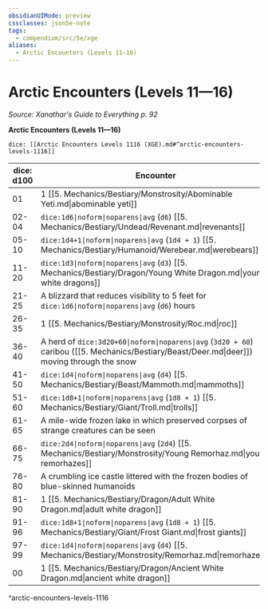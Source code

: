 ```yaml
---
obsidianUIMode: preview
cssclasses: json5e-note
tags:
  - compendium/src/5e/xge
aliases:
  - Arctic Encounters (Levels 11—16)
---
```

# Arctic Encounters (Levels 11—16)
*Source: Xanathar's Guide to Everything p. 92* 

**Arctic Encounters (Levels 11—16)**

`dice: [[Arctic Encounters Levels 1116 (XGE).md#^arctic-encounters-levels-1116]]`

| dice: d100 | Encounter |
|------------|-----------|
| 01 | 1 [[5. Mechanics/Bestiary/Monstrosity/Abominable Yeti.md\|abominable yeti]] |
| 02-04 | `dice:1d6\|noform\|noparens\|avg` (`d6`) [[5. Mechanics/Bestiary/Undead/Revenant.md\|revenants]] |
| 05-10 | `dice:1d4+1\|noform\|noparens\|avg` (`1d4 + 1`) [[5. Mechanics/Bestiary/Humanoid/Werebear.md\|werebears]] |
| 11-20 | `dice:1d3\|noform\|noparens\|avg` (`d3`) [[5. Mechanics/Bestiary/Dragon/Young White Dragon.md\|young white dragons]] |
| 21-25 | A blizzard that reduces visibility to 5 feet for `dice:1d6\|noform\|noparens\|avg` (`d6`) hours |
| 26-35 | 1 [[5. Mechanics/Bestiary/Monstrosity/Roc.md\|roc]] |
| 36-40 | A herd of `dice:3d20+60\|noform\|noparens\|avg` (`3d20 + 60`) caribou ([[5. Mechanics/Bestiary/Beast/Deer.md\|deer]]) moving through the snow |
| 41-50 | `dice:1d4\|noform\|noparens\|avg` (`d4`) [[5. Mechanics/Bestiary/Beast/Mammoth.md\|mammoths]] |
| 51-60 | `dice:1d8+1\|noform\|noparens\|avg` (`1d8 + 1`) [[5. Mechanics/Bestiary/Giant/Troll.md\|trolls]] |
| 61-65 | A mile-wide frozen lake in which preserved corpses of strange creatures can be seen |
| 66-75 | `dice:2d4\|noform\|noparens\|avg` (`2d4`) [[5. Mechanics/Bestiary/Monstrosity/Young Remorhaz.md\|young remorhazes]] |
| 76-80 | A crumbling ice castle littered with the frozen bodies of blue-skinned humanoids |
| 81-90 | 1 [[5. Mechanics/Bestiary/Dragon/Adult White Dragon.md\|adult white dragon]] |
| 91-96 | `dice:1d8+1\|noform\|noparens\|avg` (`1d8 + 1`) [[5. Mechanics/Bestiary/Giant/Frost Giant.md\|frost giants]] |
| 97-99 | `dice:1d4\|noform\|noparens\|avg` (`d4`) [[5. Mechanics/Bestiary/Monstrosity/Remorhaz.md\|remorhazes]] |
| 00 | 1 [[5. Mechanics/Bestiary/Dragon/Ancient White Dragon.md\|ancient white dragon]] |
^arctic-encounters-levels-1116
